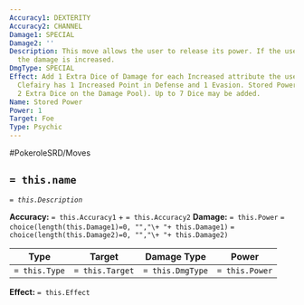 ```yaml
---
Accuracy1: DEXTERITY
Accuracy2: CHANNEL
Damage1: SPECIAL
Damage2: ''
Description: This move allows the user to release its power. If the user has any boosts,
  the damage is increased.
DmgType: SPECIAL
Effect: Add 1 Extra Dice of Damage for each Increased attribute the user has (ie.
  Clefairy has 1 Increased Point in Defense and 1 Evasion. Stored Power will have
  2 Extra Dice on the Damage Pool). Up to 7 Dice may be added.
Name: Stored Power
Power: 1
Target: Foe
Type: Psychic
---
```


#PokeroleSRD/Moves

## `= this.name` 
*`= this.Description`*

**Accuracy:** `= this.Accuracy1` + `= this.Accuracy2`
**Damage:** `= this.Power` `= choice(length(this.Damage1)=0, "","\+ "+ this.Damage1)` `= choice(length(this.Damage2)=0, "","\+ "+ this.Damage2)`

| Type          | Target          | Damage Type          | Power          |
| ------------- | --------------- | ---------------- | -------------- |
| `= this.Type` | `= this.Target` | `= this.DmgType` | `= this.Power` | 

**Effect:** `= this.Effect`